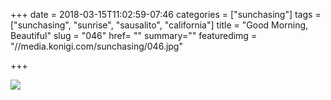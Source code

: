 +++
date = 2018-03-15T11:02:59-07:46
categories = ["sunchasing"]
tags = ["sunchasing", "sunrise", "sausalito", "california"]
title = "Good Morning, Beautiful"
slug = "046"
href= ""
summary=""
featuredimg = "//media.konigi.com/sunchasing/046.jpg"

+++

<img src="//media.konigi.com/sunchasing/046.jpg" />